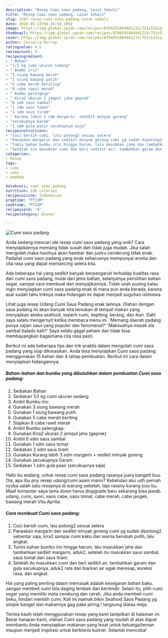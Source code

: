 ```yaml
---
description: "Resep Cumi saos padang, Lezat Sekali"
title: "Resep Cumi saos padang, Lezat Sekali"
slug: 2397-resep-cumi-saos-padang-lezat-sekali
date: 2020-05-13T04:24:54.199Z
image: https://img-global.cpcdn.com/recipes/87b92918849d1215/751x532cq70/cumi-saos-padang-foto-resep-utama.jpg
thumbnail: https://img-global.cpcdn.com/recipes/87b92918849d1215/751x532cq70/cumi-saos-padang-foto-resep-utama.jpg
cover: https://img-global.cpcdn.com/recipes/87b92918849d1215/751x532cq70/cumi-saos-padang-foto-resep-utama.jpg
author: Cornelia Murray
ratingvalue: 4.5
reviewcount: 9
recipeingredient:
- " Bahan"
- "1/2 kg cumi ukuran sedang"
- " Bumbu iris"
- "3 siung bawang merah"
- "1 siung bawang putih"
- "5 cabe merah keriting"
- "8 cabe rawit merah"
- " Bumbu pelengkap"
- " Kira2 ukuran 2 jempol jahe geprek"
- "6 sdm saus sambal"
- "1 sdm saos tomat"
- "2 sdm saus tiram"
- " Kurang lebih 3 sdm margarin  sedikit minyak goreng"
- "secukupnya Garam"
- "1 sdm gula pasir secukupnya saja"
recipeinstructions:
- "Cuci bersih cumi, lalu potong2 sesuai selera"
- "Panaskan margarin dan sedikit minyak goreng cumi yg sudah dipotong2 sebentar saja, kira2 sampai cumi kaku dan warna berubah putih, lalu angkat."
- "Tumis bahan bumbu iris hingga harum, lalu masukkan jahe dan tambahkan sedikit margarin, aduk2, setelah itu masukkan saus sambal, saus tomat dan saus tiram."
- "Setelah itu masukkan cumi dan beri sedikit air, tambahkan garam dan gula secukupnya, aduk2 rata dan biarkan air agak meresap, koreksi rasa, dan angkat."
categories:
- Resep
tags:
- cumi
- saos
- padang

katakunci: cumi saos padang 
nutrition: 126 calories
recipecuisine: Indonesian
preptime: "PT13M"
cooktime: "PT31M"
recipeyield: "4"
recipecategory: Dinner

---
```



![Cumi saos padang](https://img-global.cpcdn.com/recipes/87b92918849d1215/751x532cq70/cumi-saos-padang-foto-resep-utama.jpg)

Anda sedang mencari ide resep cumi saos padang yang unik? Cara menyiapkannya memang tidak susah dan tidak juga mudah. Jika salah mengolah maka hasilnya akan hambar dan justru cenderung tidak enak. Padahal cumi saos padang yang enak seharusnya mempunyai aroma dan cita rasa yang dapat memancing selera kita.

Ada beberapa hal yang sedikit banyak berpengaruh terhadap kualitas rasa dari cumi saos padang, mulai dari jenis bahan, selanjutnya pemilihan bahan segar, sampai cara membuat dan menyajikannya. Tidak usah pusing kalau ingin menyiapkan cumi saos padang enak di mana pun anda berada, karena asal sudah tahu triknya maka hidangan ini dapat menjadi suguhan istimewa.

Lihat juga resep Udang Cumi Saus Padang enak lainnya. Olahan dengan saus padang ini akan banyak kita temukan di tempat makan yang menyajikan aneka seafood, seperti cumi, kepiting, kerang, dan ikan. Dahi saya selalu mengernyit ketika membaca menu ini. &#39;Memang daerah padang punya sajian saus yang populer dan fenomenal?&#39; &#39;Maksudnya masak ala sambal balado kah?&#39; Saya selalu gagal paham dan tidak bisa membayangkan bagaimana cita rasa pasti.


Berikut ini ada beberapa tips dan trik praktis dalam mengolah cumi saos padang yang siap dikreasikan. Anda bisa menyiapkan Cumi saos padang menggunakan 15 bahan dan 4 tahap pembuatan. Berikut ini cara dalam menyiapkan hidangannya.

<!--inarticleads1-->

##### Bahan-bahan dan bumbu yang dibutuhkan dalam pembuatan Cumi saos padang:

1. Sediakan  Bahan
1. Sediakan 1/2 kg cumi ukuran sedang
1. Ambil  Bumbu iris:
1. Gunakan 3 siung bawang merah
1. Gunakan 1 siung bawang putih
1. Gunakan 5 cabe merah keriting
1. Siapkan 8 cabe rawit merah
1. Ambil  Bumbu pelengkap:
1. Gunakan  Kira2 ukuran 2 jempol jahe (geprek)
1. Ambil 6 sdm saus sambal
1. Gunakan 1 sdm saos tomat
1. Sediakan 2 sdm saus tiram
1. Gunakan  Kurang lebih 3 sdm margarin + sedikit minyak goreng
1. Gunakan secukupnya Garam
1. Sediakan 1 sdm gula pasir (secukupnya saja)


Hallo bu endang, untuk resep cumi saos padang rasanya juara bangett buu. Oia, apa ibu pny resep udang/cumi asam manis? Kebetulan aku udh pernah nyoba salah satu resepnya di warung sebelah, tapi rasany kurang joss bu. Maaf komputer saya lama down harus diupgrade baru sekarang bisa jawab. udang, cumi, saori, saos cabe, saos tomat, cabe merah, cabe jangek, bawang merah Vita Aprilia. 

<!--inarticleads2-->

##### Cara membuat Cumi saos padang:

1. Cuci bersih cumi, lalu potong2 sesuai selera
1. Panaskan margarin dan sedikit minyak goreng cumi yg sudah dipotong2 sebentar saja, kira2 sampai cumi kaku dan warna berubah putih, lalu angkat.
1. Tumis bahan bumbu iris hingga harum, lalu masukkan jahe dan tambahkan sedikit margarin, aduk2, setelah itu masukkan saus sambal, saus tomat dan saus tiram.
1. Setelah itu masukkan cumi dan beri sedikit air, tambahkan garam dan gula secukupnya, aduk2 rata dan biarkan air agak meresap, koreksi rasa, dan angkat.


Hal yang paling penting dalam memasak adalah kesegaran bahan baku. Jangan membeli cumi bila daging lembek dan berlendir. Selain itu, pilih cumi segar yang memiliki mata cembung dan cerah. Jika anda membeli cumi beku, hindari memilih cumi. Kali ini mamak bikin Seafood Saos Padang yg simple banget dan makannya gag pake piring.! langsung diatas meja. 

Terima kasih telah menggunakan resep yang kami tampilkan di halaman ini. Besar harapan kami, olahan Cumi saos padang yang mudah di atas dapat membantu Anda menyiapkan makanan yang lezat untuk keluarga/teman maupun menjadi inspirasi untuk berbisnis kuliner. Selamat mencoba!
